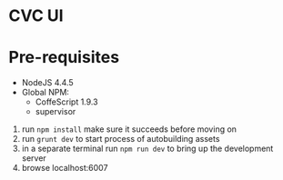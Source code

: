 # CVC UI

# Pre-requisites
  * NodeJS 4.4.5
  * Global NPM:
    * CoffeScript 1.9.3
    * supervisor

1. run `npm install` make sure it succeeds before moving on
1. run `grunt dev` to start process of autobuilding assets
1. in a separate terminal run `npm run dev` to bring up the development server
1. browse localhost:6007

